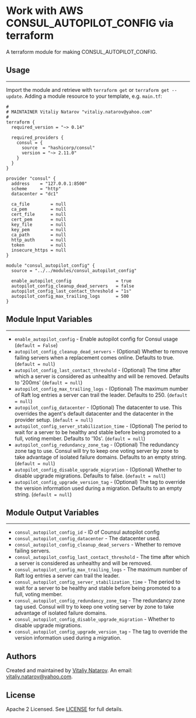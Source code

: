 # Work with AWS CONSUL_AUTOPILOT_CONFIG via terraform

A terraform module for making CONSUL_AUTOPILOT_CONFIG.


## Usage
----------------------
Import the module and retrieve with ```terraform get``` or ```terraform get --update```. Adding a module resource to your template, e.g. `main.tf`:

```
#
# MAINTAINER Vitaliy Natarov "vitaliy.natarov@yahoo.com"
#
terraform {
  required_version = "~> 0.14"

  required_providers {
    consul = {
      source  = "hashicorp/consul"
      version = "~> 2.11.0"
    }
  }
}

provider "consul" {
  address    = "127.0.0.1:8500"
  scheme     = "http"
  datacenter = "dc1"

  ca_file        = null
  ca_pem         = null
  cert_file      = null
  cert_pem       = null
  key_file       = null
  key_pem        = null
  ca_path        = null
  http_auth      = null
  token          = null
  insecure_https = null
}

module "consul_autopilot_config" {
  source = "../../modules/consul_autopilot_config"

  enable_autopilot_config                 = true
  autopilot_config_cleanup_dead_servers   = false
  autopilot_config_last_contact_threshold = "1s"
  autopilot_config_max_trailing_logs      = 500
}
```

## Module Input Variables
----------------------
- `enable_autopilot_config` - Enable autopilot config for Consul usage (`default = False`)
- `autopilot_config_cleanup_dead_servers` - (Optional) Whether to remove failing servers when a replacement comes online. Defaults to true. (`default = null`)
- `autopilot_config_last_contact_threshold` - (Optional) The time after which a server is considered as unhealthy and will be removed. Defaults to '200ms' (`default = null`)
- `autopilot_config_max_trailing_logs` - (Optional) The maximum number of Raft log entries a server can trail the leader. Defaults to 250. (`default = null`)
- `autopilot_config_datacenter` - (Optional) The datacenter to use. This overrides the agent's default datacenter and the datacenter in the provider setup. (`default = null`)
- `autopilot_config_server_stabilization_time` - (Optional) The period to wait for a server to be healthy and stable before being promoted to a full, voting member. Defaults to '10s'. (`default = null`)
- `autopilot_config_redundancy_zone_tag` - (Optional) The redundancy zone tag to use. Consul will try to keep one voting server by zone to take advantage of isolated failure domains. Defaults to an empty string. (`default = null`)
- `autopilot_config_disable_upgrade_migration` - (Optional) Whether to disable upgrade migrations. Defaults to false. (`default = null`)
- `autopilot_config_upgrade_version_tag` - (Optional) The tag to override the version information used during a migration. Defaults to an empty string. (`default = null`)

## Module Output Variables
----------------------
- `consul_autopilot_config_id` - ID of Counsul autopilot config
- `consul_autopilot_config_datacenter` - The datacenter used.
- `consul_autopilot_config_cleanup_dead_servers` - Whether to remove failing servers.
- `consul_autopilot_config_last_contact_threshold` - The time after which a server is considered as unhealthy and will be removed.
- `consul_autopilot_config_max_trailing_logs` - The maximum number of Raft log entries a server can trail the leader.
- `consul_autopilot_config_server_stabilization_time` - The period to wait for a server to be healthy and stable before being promoted to a full, voting member.
- `consul_autopilot_config_redundancy_zone_tag` - The redundancy zone tag used. Consul will try to keep one voting server by zone to take advantage of isolated failure domains.
- `consul_autopilot_config_disable_upgrade_migration` - Whether to disable upgrade migrations.
- `consul_autopilot_config_upgrade_version_tag` - The tag to override the version information used during a migration.


## Authors

Created and maintained by [Vitaliy Natarov](https://github.com/SebastianUA). An email: [vitaliy.natarov@yahoo.com](vitaliy.natarov@yahoo.com).

## License

Apache 2 Licensed. See [LICENSE](https://github.com/SebastianUA/terraform/blob/master/LICENSE) for full details.
